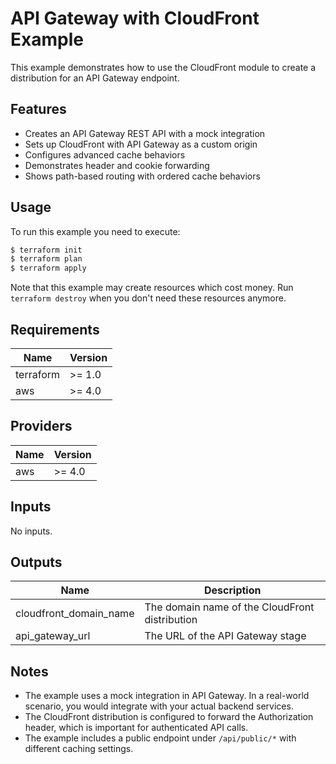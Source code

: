 # API Gateway with CloudFront Example

This example demonstrates how to use the CloudFront module to create a distribution for an API Gateway endpoint.

## Features

- Creates an API Gateway REST API with a mock integration
- Sets up CloudFront with API Gateway as a custom origin
- Configures advanced cache behaviors
- Demonstrates header and cookie forwarding
- Shows path-based routing with ordered cache behaviors

## Usage

To run this example you need to execute:

```bash
$ terraform init
$ terraform plan
$ terraform apply
```

Note that this example may create resources which cost money. Run `terraform destroy` when you don't need these resources anymore.

## Requirements

| Name | Version |
|------|---------|
| terraform | >= 1.0 |
| aws | >= 4.0 |

## Providers

| Name | Version |
|------|---------|
| aws | >= 4.0 |

## Inputs

No inputs.

## Outputs

| Name | Description |
|------|-------------|
| cloudfront_domain_name | The domain name of the CloudFront distribution |
| api_gateway_url | The URL of the API Gateway stage |

## Notes

- The example uses a mock integration in API Gateway. In a real-world scenario, you would integrate with your actual backend services.
- The CloudFront distribution is configured to forward the Authorization header, which is important for authenticated API calls.
- The example includes a public endpoint under `/api/public/*` with different caching settings. 